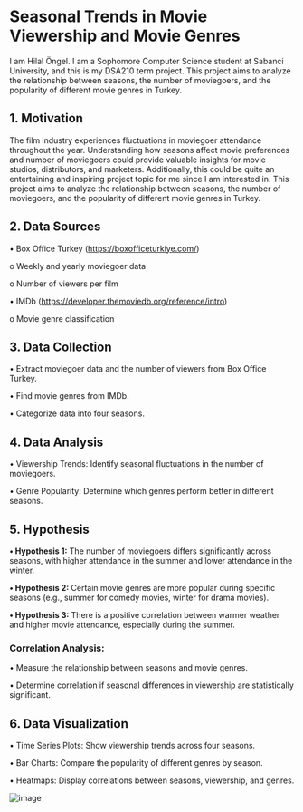 # Seasonal Trends in Movie Viewership and Movie Genres

I am  Hilal Öngel. I am a Sophomore Computer Science student at Sabanci University, and this is my DSA210 term project. This project aims to analyze the relationship between seasons, the number of moviegoers, and the popularity of different movie genres in Turkey.

## 1.	Motivation

The film industry experiences fluctuations in moviegoer attendance throughout the year. Understanding how seasons affect movie preferences and number of moviegoers could provide valuable insights for movie studios, distributors, and marketers. Additionally, this could be quite an entertaining and inspiring project topic for me since I am interested in. This project aims to analyze the relationship between seasons, the number of moviegoers, and the popularity of different movie genres in Turkey.

##  2.	Data Sources

• Box Office Turkey (https://boxofficeturkiye.com/)

o Weekly and yearly moviegoer data

o Number of viewers per film

• IMDb (https://developer.themoviedb.org/reference/intro)

o Movie genre classification


## 3.	Data Collection 
   
• Extract moviegoer data and the number of viewers from Box Office Turkey.

• Find movie genres from IMDb.

• Categorize data into four seasons.


## 4. Data Analysis 
• Viewership Trends: Identify seasonal fluctuations in the number of moviegoers.

• Genre Popularity: Determine which genres perform better in different seasons.

##  5.	Hypothesis  
   
**• Hypothesis 1:** The number of moviegoers differs significantly across seasons, with higher attendance in the summer and lower attendance in the winter.

**• Hypothesis 2:** Certain movie genres are more popular during specific seasons (e.g., summer for comedy movies, winter for drama movies).

**• Hypothesis 3:** There is a positive correlation between warmer weather and higher movie attendance, especially during the summer.

### Correlation Analysis: 

• Measure the relationship between seasons and movie genres.

• Determine correlation if seasonal differences in viewership are statistically significant.


## 6.	Data Visualization

• Time Series Plots: Show viewership trends across four seasons.

• Bar Charts: Compare the popularity of different genres by season.

• Heatmaps: Display correlations between seasons, viewership, and genres.

![image](https://github.com/user-attachments/assets/178bb691-86b5-4d43-a042-e31790f6c4ad)
